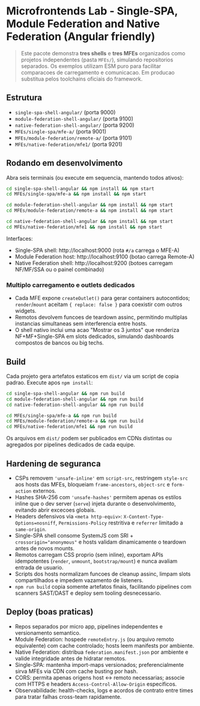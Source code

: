 # Microfrontends Lab - Single-SPA, Module Federation and Native Federation (Angular friendly)

> Este pacote demonstra **tres shells** e **tres MFEs** organizados como projetos independentes (pasta `MFEs/`), simulando repositorios separados. Os exemplos utilizam ESM puro para facilitar comparacoes de carregamento e comunicacao. Em producao substitua pelos toolchains oficiais do framework.

## Estrutura
- `single-spa-shell-angular/` (porta 9000)
- `module-federation-shell-angular/` (porta 9100)
- `native-federation-shell-angular/` (porta 9200)
- `MFEs/single-spa/mfe-a/` (porta 9001)
- `MFEs/module-federation/remote-a/` (porta 9101)
- `MFEs/native-federation/mfe1/` (porta 9201)

## Rodando em desenvolvimento
Abra seis terminais (ou execute em sequencia, mantendo todos ativos):

```bash
cd single-spa-shell-angular && npm install && npm start
cd MFEs/single-spa/mfe-a && npm install && npm start

cd module-federation-shell-angular && npm install && npm start
cd MFEs/module-federation/remote-a && npm install && npm start

cd native-federation-shell-angular && npm install && npm start
cd MFEs/native-federation/mfe1 && npm install && npm start
```

Interfaces:
- Single-SPA shell: http://localhost:9000 (rota `#/a` carrega o MFE-A)
- Module Federation host: http://localhost:9100 (botao carrega Remote-A)
- Native Federation shell: http://localhost:9200 (botoes carregam NF/MF/SSA ou o painel combinado)

### Multiplo carregamento e outlets dedicados
- Cada MFE expone `createOutlet()` para gerar containers autocontidos; `render`/`mount` aceitam `{ replace: false }` para coexistir com outros widgets.
- Remotos devolvem funcoes de teardown assinc, permitindo multiplas instancias simultaneas sem interferencia entre hosts.
- O shell nativo inclui uma acao "Mostrar os 3 juntos" que renderiza NF+MF+Single-SPA em slots dedicados, simulando dashboards compostos de bancos ou big techs.

## Build
Cada projeto gera artefatos estaticos em `dist/` via um script de copia padrao. Execute apos `npm install`:

```bash
cd single-spa-shell-angular && npm run build
cd module-federation-shell-angular && npm run build
cd native-federation-shell-angular && npm run build

cd MFEs/single-spa/mfe-a && npm run build
cd MFEs/module-federation/remote-a && npm run build
cd MFEs/native-federation/mfe1 && npm run build
```

Os arquivos em `dist/` podem ser publicados em CDNs distintas ou agregados por pipelines dedicados de cada equipe.

## Hardening de seguranca
- CSPs removem `'unsafe-inline'` em `script-src`, restringem `style-src` aos hosts das MFEs, bloqueiam `frame-ancestors`, `object-src` e `form-action` externos.
- Hashes SHA-256 com `'unsafe-hashes'` permitem apenas os estilos inline que o dev server (`serve`) injeta durante o desenvolvimento, evitando abrir excecoes globais.
- Headers defensivos via `<meta http-equiv>`: `X-Content-Type-Options=nosniff`, `Permissions-Policy` restritiva e `referrer` limitado a `same-origin`.
- Single-SPA shell consome SystemJS com SRI + `crossorigin="anonymous"` e hosts validam dinamicamente o teardown antes de novos mounts.
- Remotos carregam CSS proprio (sem inline), exportam APIs idempotentes (`render`, `unmount`, `bootstrap/mount`) e nunca avaliam entrada de usuario.
- Scripts dos hosts normalizam funcoes de cleanup assinc, limpam slots compartilhados e impedem vazamento de listeners.
- `npm run build` copia somente artefatos finais, facilitando pipelines com scanners SAST/DAST e deploy sem tooling desnecessario.

## Deploy (boas praticas)
- Repos separados por micro app, pipelines independentes e versionamento semantico.
- Module Federation: hospede `remoteEntry.js` (ou arquivo remoto equivalente) com cache controlado; hosts leem manifests por ambiente.
- Native Federation: distribua `federation.manifest.json` por ambiente e valide integridade antes de hidratar remotos.
- Single-SPA: mantenha import-maps versionados; preferencialmente sirva MFEs via CDN com cache busting por hash.
- CORS: permita apenas origens host <-> remoto necessarias; associe com HTTPS e headers `Access-Control-Allow-Origin` especificos.
- Observabilidade: health-checks, logs e acordos de contrato entre times para tratar falhas cross-team rapidamente.
